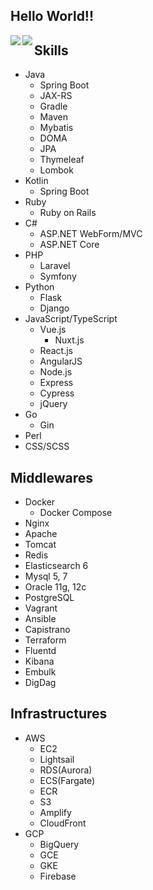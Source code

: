 ## Hello World!!
<a href="https://github.com/anuraghazra/github-readme-stats">
  <img align="left" src="https://github-readme-stats.vercel.app/api?username=inagacky&count_private=true&show_icons=true&theme=vue" />
</a>
<a href="https://github.com/anuraghazra/github-readme-stats">
  <img align="left" src="https://github-readme-stats.vercel.app/api/top-langs/?username=inagacky&theme=vue" />
</a>

<!--
**inagacky/inagacky** is a ✨ _special_ ✨ repository because its `README.md` (this file) appears on your GitHub profile.

Here are some ideas to get you started:

- 🔭 I’m currently working on ...
- 🌱 I’m currently learning ...
- 👯 I’m looking to collaborate on ...
- 🤔 I’m looking for help with ...
- 💬 Ask me about ...
- 📫 How to reach me: ...
- 😄 Pronouns: ...
- ⚡ Fun fact: ...
-->

## Skills
- Java
  - Spring Boot
  - JAX-RS
  - Gradle
  - Maven
  - Mybatis
  - DOMA
  - JPA
  - Thymeleaf
  - Lombok
- Kotlin
  - Spring Boot
- Ruby
  - Ruby on Rails
- C#
  - ASP.NET WebForm/MVC
  - ASP.NET Core
- PHP
  - Laravel
  - Symfony
- Python
  - Flask
  - Django
- JavaScript/TypeScript
  - Vue.js
    - Nuxt.js
  - React.js
  - AngularJS
  - Node.js
  - Express
  - Cypress
  - jQuery
- Go
  - Gin
- Perl
- CSS/SCSS
## Middlewares
- Docker
  - Docker Compose
- Nginx
- Apache
- Tomcat
- Redis
- Elasticsearch 6
- Mysql 5, 7
- Oracle 11g, 12c
- PostgreSQL
- Vagrant
- Ansible
- Capistrano
- Terraform
- Fluentd
- Kibana
- Embulk
- DigDag

## Infrastructures
- AWS
  - EC2
  - Lightsail
  - RDS(Aurora)
  - ECS(Fargate)
  - ECR
  - S3
  - Amplify
  - CloudFront
- GCP
  - BigQuery
  - GCE
  - GKE
  - Firebase
